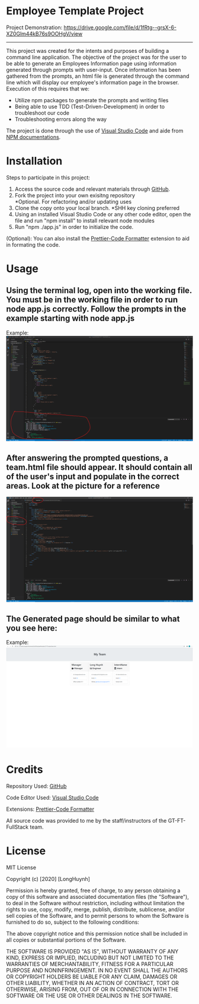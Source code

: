 # Employee Template Project ![<Test>](https://img.shields.io/badge/Test-Passed-green.svg) ![<Test>](https://img.shields.io/badge/License-MIT-blue.svg) 

Project Demonstration: https://drive.google.com/file/d/1fRtg--grsX-6-XZ0Glm44kB76s9OOHgV/view

<hr>

This project was created for the intents and purposes of building a command line application. The objective of the project was for the user to be able to generate an Employees Information page using information generated through prompts with user-input. Once information has been gathered from the prompts, an html file is generated through the command line which will display our employee's information page in the browser. Execution of this requires that we: <ul>
<li> Utilize npm packages to generate the prompts and writing files
<li> Being able to use TDD (Test-Driven-Development) in order to troubleshoot our code
<li> Troubleshooting errors along the way
</ul>

The project is done through the use of [Visual Studio Code](https://code.visualstudio.com) and aide from [NPM documentations](https://www.npmjs.com/).
# Installation

Steps to participate in this project:

1. Access the source code and relevant materials through [GitHub](https://github.com/Longhuynh741/EmployeeTemplate-GT-FT). 
2. Fork the project into your own exisitng repository <br> 
*Optional. For refactoring and/or updating uses
3. Clone the copy onto your local branch. *SHH key cloning preferred
4. Using an installed Visual Studio Code or any other code editor, open the file and run "npm install" to install relevant node modules
5. Run "npm ./app.js" in order to initialize the code. 


(Optional): You can also install the [Prettier-Code Formatter](https://marketplace.visualstudio.com/items?itemName=esbenp.prettier-vscode) extension to aid in formating the code.
# Usage

<h2> Using the terminal log, open into the working file. You must be in the working file in order to run node app.js correctly. Follow the prompts in the example starting with node app.js </h2>

Example: <img src="images\Screenshot 2020-09-30 220113.png" alt="NodeExample">


<h2> After answering the prompted questions, a team.html file should appear. It should contain all of the user's input and populate in the correct areas. Look at the picture for a reference </h2>

<img src="images\Screenshot 2020-09-30 220327.png" alt="ReadMeExample">

<h2> The Generated page should be similar to what you see here: </h2>

Example: <img src="images\TeamPage.PNG" alt="pageExample">
# Credits

Repository Used: [GitHub](https://github.com/)

Code Editor Used: [Visual Studio Code](https://code.visualstudio.com)

Extensions: [Prettier-Code Formatter](https://marketplace.visualstudio.com/items?itemName=esbenp.prettier-vscode)

All source code was provided to me by the staff/instructors of the GT-FT-FullStack team.
# License

MIT License

Copyright (c) [2020] [LongHuynh]

Permission is hereby granted, free of charge, to any person obtaining a copy
of this software and associated documentation files (the "Software"), to deal
in the Software without restriction, including without limitation the rights
to use, copy, modify, merge, publish, distribute, sublicense, and/or sell
copies of the Software, and to permit persons to whom the Software is
furnished to do so, subject to the following conditions:

The above copyright notice and this permission notice shall be included in all
copies or substantial portions of the Software.

THE SOFTWARE IS PROVIDED "AS IS", WITHOUT WARRANTY OF ANY KIND, EXPRESS OR
IMPLIED, INCLUDING BUT NOT LIMITED TO THE WARRANTIES OF MERCHANTABILITY,
FITNESS FOR A PARTICULAR PURPOSE AND NONINFRINGEMENT. IN NO EVENT SHALL THE
AUTHORS OR COPYRIGHT HOLDERS BE LIABLE FOR ANY CLAIM, DAMAGES OR OTHER
LIABILITY, WHETHER IN AN ACTION OF CONTRACT, TORT OR OTHERWISE, ARISING FROM,
OUT OF OR IN CONNECTION WITH THE SOFTWARE OR THE USE OR OTHER DEALINGS IN THE
SOFTWARE.